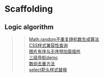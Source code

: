 Scaffolding
===
Logic algorithm
---

>> [Math.random不重复随机数生成算法](https://github.com/ben1205/Scaffolding/edit/master/Math_random.html "Math_random.html")<br/>
>> [CSS样式兼容性查询](https://caniuse.com)<br/>
>> [图片有序与无序预加载插件](https://github.com/ben1205/Scaffolding/edit/master/preload.js)<br/>
>> [三级导航demo](https://github.com/ben1205/Scaffolding/edit/master/threeNav.html)<br/>
>> [数组去重方法](https://github.com/ben1205/Scaffolding/edit/master/array.js)<br/>
>> [select箭头样式替换](https://github.com/ben1205/Scaffolding/edit/master/select.css)<br/>
